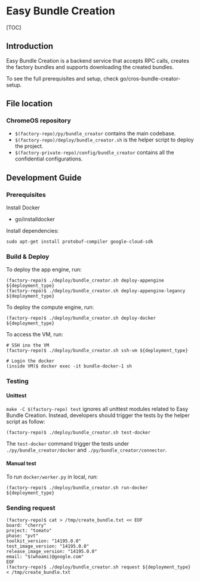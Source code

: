 # Easy Bundle Creation

[TOC]

## Introduction

Easy Bundle Creation is a backend service that accepts RPC calls, creates the
factory bundles and supports downloading the created bundles.

To see the full prerequisites and setup, check go/cros-bundle-creator-setup.

## File location

### ChromeOS repository

* `$(factory-repo)/py/bundle_creator` contains the main codebase.
* `$(factory-repo)/deploy/bundle_creator.sh` is the helper script to
  deploy the project.
* `$(factory-private-repo)/config/bundle_creator` contains all the
  confidential configurations.


## Development Guide

### Prerequisites

Install Docker
  - go/installdocker

Install dependencies:
```
sudo apt-get install protobuf-compiler google-cloud-sdk
```

### Build & Deploy

To deploy the app engine, run:

```
(factory-repo)$ ./deploy/bundle_creator.sh deploy-appengine ${deployment_type}
(factory-repo)$ ./deploy/bundle_creator.sh deploy-appengine-legancy ${deployment_type}
```

To deploy the compute engine, run:

```
(factory-repo)$ ./deploy/bundle_creator.sh deploy-docker ${deployment_type}
```

To access the VM, run:
```
# SSH ino the VM
(factory-repo)$ ./deploy/bundle_creator.sh ssh-vm ${deployment_type}

# Login the docker
(inside VM)$ docker exec -it bundle-docker-1 sh
```

### Testing

#### Unittest

`make -C $(factory-repo) test` ignores all unittest modules related to Easy
Bundle Creation. Instead, developers should trigger the tests by the helper
script as follow:

```
(factory-repo)$ ./deploy/bundle_creator.sh test-docker
```

The `test-docker` command trigger the tests under `./py/bundle_creator/docker`
and `./py/bundle_creator/connector`.

#### Manual test

To run `docker/worker.py` in local, run:
```
(factory-repo)$ ./deploy/bundle_creator.sh run-docker ${deployment_type}
```

### Sending request

```
(factory-repo)$ cat > /tmp/create_bundle.txt << EOF
board: "cherry"
project: "tomato"
phase: "pvt"
toolkit_version: "14195.0.0"
test_image_version: "14195.0.0"
release_image_version: "14195.0.0"
email: "$(whoami)@google.com"
EOF
(factory-repo)$ ./deploy/bundle_creator.sh request ${deployment_type} < /tmp/create_bundle.txt
```
